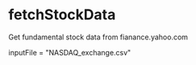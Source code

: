 # fetchStockData
Get fundamental stock data from fianance.yahoo.com


inputFile = "NASDAQ_exchange.csv" 
